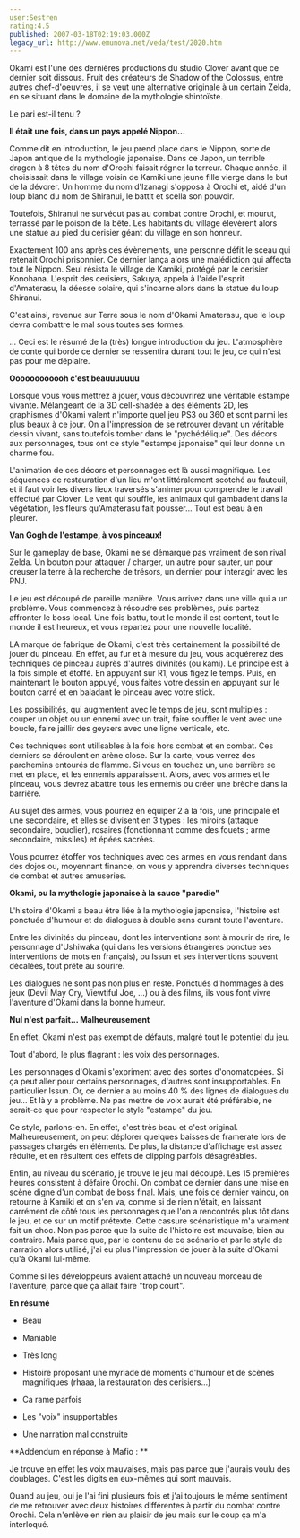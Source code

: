 ```yaml
---
user:Sestren
rating:4.5
published: 2007-03-18T02:19:03.000Z
legacy_url: http://www.emunova.net/veda/test/2020.htm
---
```

Okami est l'une des dernières productions du studio Clover avant que ce dernier soit dissous. Fruit des créateurs de Shadow of the Colossus, entre autres chef-d'oeuvres, il se veut une alternative originale à un certain Zelda, en se situant dans le domaine de la mythologie shintoïste.  

Le pari est-il tenu ?  

  

**Il était une fois, dans un pays appelé Nippon...**  

Comme dit en introduction, le jeu prend place dans le Nippon, sorte de Japon antique de la mythologie japonaise. Dans ce Japon, un terrible dragon à 8 têtes du nom d'Orochi faisait régner la terreur. Chaque année, il choisissait dans le village voisin de Kamiki une jeune fille vierge dans le but de la dévorer. Un homme du nom d'Izanagi s'opposa à Orochi et, aidé d'un loup blanc du nom de Shiranui, le battit et scella son pouvoir.  

Toutefois, Shiranui ne survécut pas au combat contre Orochi, et mourut, terrassé par le poison de la bête. Les habitants du village élevèrent alors une statue au pied du cerisier géant du village en son honneur.  

  

Exactement 100 ans après ces évènements, une personne défit le sceau qui retenait Orochi prisonnier. Ce dernier lança alors une malédiction qui affecta tout le Nippon. Seul résista le village de Kamiki, protégé par le cerisier Konohana. L'esprit des cerisiers, Sakuya, appela à l'aide l'esprit d'Amaterasu, la déesse solaire, qui s'incarne alors dans la statue du loup Shiranui.  

  

C'est ainsi, revenue sur Terre sous le nom d'Okami Amaterasu, que le loup devra combattre le mal sous toutes ses formes.  

  

... Ceci est le résumé de la (très) longue introduction du jeu. L'atmosphère de conte qui borde ce dernier se ressentira durant tout le jeu, ce qui n'est pas pour me déplaire.  

  

  

**Oooooooooooh c'est beauuuuuuu**  

Lorsque vous vous mettrez à jouer, vous découvrirez une véritable estampe vivante. Mélangeant de la 3D cell-shadée à des éléments 2D, les graphismes d'Okami valent n'importe quel jeu PS3 ou 360 et sont parmi les plus beaux à ce jour. On a l'impression de se retrouver devant un véritable dessin vivant, sans toutefois tomber dans le "pychédélique". Des décors aux personnages, tous ont ce style "estampe japonaise" qui leur donne un charme fou.  

  

L'animation de ces décors et personnages est là aussi magnifique. Les séquences de restauration d'un lieu m'ont littéralement scotché au fauteuil, et il faut voir les divers lieux traversés s'animer pour comprendre le travail effectué par Clover. Le vent qui souffle, les animaux qui gambadent dans la végétation, les fleurs qu'Amaterasu fait pousser... Tout est beau à en pleurer.  

  

  

**Van Gogh de l'estampe, à vos pinceaux!**  

Sur le gameplay de base, Okami ne se démarque pas vraiment de son rival Zelda. Un bouton pour attaquer / charger, un autre pour sauter, un pour creuser la terre à la recherche de trésors, un dernier pour interagir avec les PNJ.  

Le jeu est découpé de pareille manière. Vous arrivez dans une ville qui a un problème. Vous commencez à résoudre ses problèmes, puis partez affronter le boss local. Une fois battu, tout le monde il est content, tout le monde il est heureux, et vous repartez pour une nouvelle localité.  

  

LA marque de fabrique de Okami, c'est très certainement la possibilité de jouer du pinceau. En effet, au fur et à mesure du jeu, vous acquérerez des techniques de pinceau auprès d'autres divinités (ou kami). Le principe est à la fois simple et étoffé. En appuyant sur R1, vous figez le temps. Puis, en maintenant le bouton appuyé, vous faites votre dessin en appuyant sur le bouton carré et en baladant le pinceau avec votre stick.  

Les possibilités, qui augmentent avec le temps de jeu, sont multiples : couper un objet ou un ennemi avec un trait, faire souffler le vent avec une boucle, faire jaillir des geysers avec une ligne verticale, etc.  

  

Ces techniques sont utilisables à la fois hors combat et en combat. Ces derniers se déroulent en arène close. Sur la carte, vous verrez des parchemins entourés de flamme. Si vous en touchez un, une barrière se met en place, et les ennemis apparaissent. Alors, avec vos armes et le pinceau, vous devrez abattre tous les ennemis ou créer une brèche dans la barrière.  

  

Au sujet des armes, vous pourrez en équiper 2 à la fois, une principale et une secondaire, et elles se divisent en 3 types : les miroirs (attaque secondaire, bouclier), rosaires (fonctionnant comme des fouets ; arme secondaire, missiles) et épées sacrées.  

Vous pourrez étoffer vos techniques avec ces armes en vous rendant dans des dojos ou, moyennant finance, on vous y apprendra diverses techniques de combat et autres amuseries.  

  

  

**Okami, ou la mythologie japonaise à la sauce "parodie"**  

L'histoire d'Okami a beau être liée à la mythologie japonaise, l'histoire est ponctuée d'humour et de dialogues à double sens durant toute l'aventure.  

Entre les divinités du pinceau, dont les interventions sont à mourir de rire, le personnage d'Ushiwaka (qui dans les versions étrangères ponctue ses interventions de mots en français), ou Issun et ses interventions souvent décalées, tout prête au sourire.  

  

Les dialogues ne sont pas non plus en reste. Ponctués d'hommages à des jeux (Devil May Cry, Viewtiful Joe, ...) ou à des films, ils vous font vivre l'aventure d'Okami dans la bonne humeur.  

  

  

**Nul n'est parfait... Malheureusement**  

En effet, Okami n'est pas exempt de défauts, malgré tout le potentiel du jeu.  

  

Tout d'abord, le plus flagrant : les voix des personnages.  

Les personnages d'Okami s'expriment avec des sortes d'onomatopées. Si ça peut aller pour certains personnages, d'autres sont insupportables. En particulier Issun. Or, ce dernier a au moins 40 % des lignes de dialogues du jeu... Et là y a problème. Ne pas mettre de voix aurait été préférable, ne serait-ce que pour respecter le style "estampe" du jeu.  

  

Ce style, parlons-en. En effet, c'est très beau et c'est original. Malheureusement, on peut déplorer quelques baisses de framerate lors de passages chargés en éléments. De plus, la distance d'affichage est assez réduite, et en résultent des effets de clipping parfois désagréables.  

  

Enfin, au niveau du scénario, je trouve le jeu mal découpé. Les 15 premières heures consistent à défaire Orochi. On combat ce dernier dans une mise en scène digne d'un combat de boss final. Mais, une fois ce dernier vaincu, on retourne à Kamiki et on s'en va, comme si de rien n'était, en laissant carrément de côté tous les personnages que l'on a rencontrés plus tôt dans le jeu, et ce sur un motif prétexte. Cette cassure scénaristique m'a vraiment fait un choc. Non pas parce que la suite de l'histoire est mauvaise, bien au contraire. Mais parce que, par le contenu de ce scénario et par le style de narration alors utilisé, j'ai eu plus l'impression de jouer à la suite d'Okami qu'à Okami lui-même.  

Comme si les développeurs avaient attaché un nouveau morceau de l'aventure, parce que ça allait faire "trop court".  

  

  

**En résumé**  

+ Beau  

+ Maniable  

+ Très long  

+ Histoire proposant une myriade de moments d'humour et de scènes magnifiques (rhaaa, la restauration des cerisiers...)  

  

- Ca rame parfois  

- Les "voix" insupportables  

- Une narration mal construite  

  

**Addendum en réponse à Mafio : **  

Je trouve en effet les voix mauvaises, mais pas parce que j'aurais voulu des doublages. C'est les digits en eux-mêmes qui sont mauvais.  

Quand au jeu, oui je l'ai fini plusieurs fois et j'ai toujours le même sentiment de me retrouver avec deux histoires différentes à partir du combat contre Orochi. Cela n'enlève en rien au plaisir de jeu mais sur le coup ça m'a interloqué.